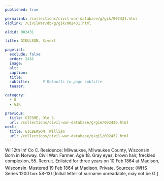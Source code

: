 ```yaml
---
published: true

permalink: /collections/civil-war-database/g/gik/002431.html
oldlink: /CivilWar/db/g/gik/002431.html

oldid: 002431

title: GIKULSON, Sivert

pagelist:
  exclude: false
  order: 2431
  image: 
  alt:
  caption:
  title:
  subtitle:      # Defaults to page subtitle
  teaser:

category: 
  - G 
  - GIK

previous:
  title: GIESME, Ole S.
  url: /collections/civil-war-database/g/gie/002430.html  
next:
  title: GILBERSON, William
  url: /collections/civil-war-database/g/gil/002432.html   
---
```

WI 12th Inf Co C. Residence: Milwaukee, Milwaukee County, Wisconsin. Born in Norway. Civil War: Farmer. Age 18. Gray eyes, brown hair, freckled complexion, 5&#146;5&#148;. Recruit. Enlisted for three years on 10 Feb 1864 at Madison, Wisconsin. Mustered 19 Feb 1864 at Madison. Private. Sources: (WHS Series 1200 box 58-13) [Initial letter of surname unreadable, may not be &#147;G&#148;.]